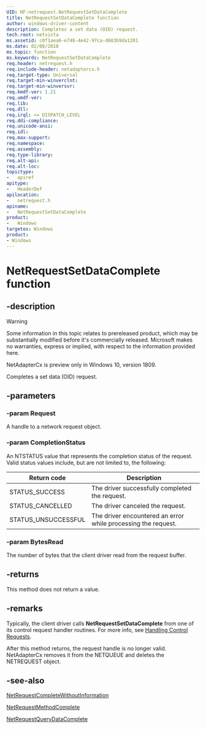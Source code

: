 ```yaml
---
UID: NF:netrequest.NetRequestSetDataComplete
title: NetRequestSetDataComplete function
author: windows-driver-content
description: Completes a set data (OID) request.
tech.root: netvista
ms.assetid: c0f1aea6-e748-4e42-97ca-d683b9da1281
ms.date: 02/08/2018
ms.topic: function
ms.keywords: NetRequestSetDataComplete
req.header: netrequest.h
req.include-header: netadaptercx.h
req.target-type: Universal
req.target-min-winverclnt:
req.target-min-winversvr:
req.kmdf-ver: 1.21
req.umdf-ver:
req.lib:
req.dll:
req.irql: <= DISPATCH_LEVEL
req.ddi-compliance:
req.unicode-ansi:
req.idl:
req.max-support:
req.namespace:
req.assembly:
req.type-library: 
req.alt-api:
req.alt-loc:
topictype: 
-	apiref
apitype: 
-	HeaderDef
apilocation: 
-	netrequest.h
apiname: 
-	NetRequestSetDataComplete
product:
-	Windows
targetos: Windows
product:
- Windows
---
```


# NetRequestSetDataComplete function


## -description

> [!WARNING]
> Some information in this topic relates to prereleased product, which may be substantially modified before it's commercially released. Microsoft makes no warranties, express or implied, with respect to the information provided here.
>
> NetAdapterCx is preview only in Windows 10, version 1809.

Completes a set data (OID) request.

## -parameters

### -param Request
A handle to a network request object.

### -param CompletionStatus
An NTSTATUS value that represents the completion status of the request. Valid status values include, but are not limited to, the following:

| Return code | Description |
| --- | --- |
| STATUS_SUCCESS | The driver successfully completed the request. |
| STATUS_CANCELLED | The driver canceled the request. |
| STATUS_UNSUCCESSFUL | The driver encountered an error while processing the request. |

### -param BytesRead
The number of bytes that the client driver read from the request buffer.

## -returns
This method does not return a value.

## -remarks
Typically, the client driver calls **NetRequestSetDataComplete** from one of its control request handler routines. For more info, see [Handling Control Requests](https://docs.microsoft.com/windows-hardware/drivers/netcx/handling-control-requests#completing-requests).

After this method returns, the request handle is no longer valid. NetAdapterCx removes it from the NETQUEUE and deletes the NETREQUEST object.



## -see-also

[NetRequestCompleteWithoutInformation](nf-netrequest-netrequestcompletewithoutinformation.md)

[NetRequestMethodComplete](nf-netrequest-netrequestmethodcomplete.md)

[NetRequestQueryDataComplete](nf-netrequest-netrequestquerydatacomplete.md)
